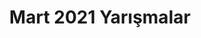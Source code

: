---
layout: monthly
title: "Mart 2021 Yarışmalar"
key: "mart 2021"
description: "Son başvuru tarihi Mart 2021 olan tüm resim yarışması, kitap okuma yarışması, senaryo yarışmaları ve edebiyat yarışmalarına bu sayfadan erişebilirsiniz "
permalink: "mart-2021-yarismalar/"
---